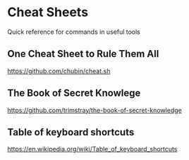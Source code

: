 # Cheat Sheets

Quick reference for commands in useful tools

## One Cheat Sheet to Rule Them All

https://github.com/chubin/cheat.sh

## The Book of Secret Knowlege

https://github.com/trimstray/the-book-of-secret-knowledge

## Table of keyboard shortcuts

https://en.wikipedia.org/wiki/Table_of_keyboard_shortcuts
